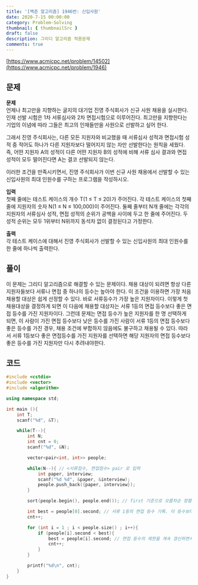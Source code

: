 ```yaml
---
title: '[백준 알고리즘] 1946번: 신입사원'
date: 2020-7-15 00:00:00
category: Problem-Solving
thumbnail: { thumbnailSrc }
draft: false
description: 그리디 알고리즘 적용문제
comments: true
---
```


[https://www.acmicpc.net/problem/14502](https://www.acmicpc.net/problem/1946)

## 문제

**문제**<br>
언제나 최고만을 지향하는 굴지의 대기업 진영 주식회사가 신규 사원 채용을 실시한다. 인재 선발 시험은 1차 서류심사와 2차 면접시험으로 이루어진다. 최고만을 지향한다는 기업의 이념에 따라 그들은 최고의 인재들만을 사원으로 선발하고 싶어 한다.

그래서 진영 주식회사는, 다른 모든 지원자와 비교했을 때 서류심사 성적과 면접시험 성적 중 적어도 하나가 다른 지원자보다 떨어지지 않는 자만 선발한다는 원칙을 세웠다. 즉, 어떤 지원자 A의 성적이 다른 어떤 지원자 B의 성적에 비해 서류 심사 결과와 면접 성적이 모두 떨어진다면 A는 결코 선발되지 않는다.

이러한 조건을 만족시키면서, 진영 주식회사가 이번 신규 사원 채용에서 선발할 수 있는 신입사원의 최대 인원수를 구하는 프로그램을 작성하시오.

**입력**<br>
첫째 줄에는 테스트 케이스의 개수 T(1 ≤ T ≤ 20)가 주어진다. 각 테스트 케이스의 첫째 줄에 지원자의 숫자 N(1 ≤ N ≤ 100,000)이 주어진다. 둘째 줄부터 N개 줄에는 각각의 지원자의 서류심사 성적, 면접 성적의 순위가 공백을 사이에 두고 한 줄에 주어진다. 두 성적 순위는 모두 1위부터 N위까지 동석차 없이 결정된다고 가정한다.

**출력**<br>
각 테스트 케이스에 대해서 진영 주식회사가 선발할 수 있는 신입사원의 최대 인원수를 한 줄에 하나씩 출력한다.

## 풀이

이 문제는 그리디 알고리즘으로 해결할 수 있는 문제이다. 채용 대상이 되려면 항상 다른 지원자들보다 서류나 면접 중 하나의 등수는 높아야 한다. 이 조건을 이용하면 가장 처음 채용할 대상은 쉽게 선정할 수 있다. 바로 서류등수가 가장 높은 지원자이다. 이렇게 첫 채용대상을 결정하게 되면 이 다음에 채용할 대상자는 서류 1등의 면접 등수보다 좋은 면접 등수를 가진 지원자이다. 그런데 문제는 면접 등수가 높은 지원자를 한 명 선택하게 되면, 이 사람이 가진 면접 등수보다 낮은 등수를 가진 사람이 서류 1등의 면접 등수보다 좋은 등수를 가진 경우, 채용 조건에 부합하지 않음에도 불구하고 채용될 수 있다. 따라서 서류 1등보다 좋은 면접등수를 가진 지원자를 선택하면 해당 지원자의 면접 등수보다 좋은 등수를 가진 지원자만 다시 추려내야한다.

## 코드

```cpp
#include <cstdio>
#include <vector>
#include <algorithm>

using namespace std;

int main (){
    int T;
    scanf("%d", &T);

    while(T--){
        int N;
        int cnt = 0;
        scanf("%d", &N);

        vector<pair<int, int>> people;

        while(N--){ // <서류접수, 면접점수> pair 로 입력
            int paper, interview;
            scanf("%d %d", &paper, &interview);
            people.push_back({paper, interview});
        }

        sort(people.begin(), people.end()); // first 기준으로 오름차순 정렬을 수행하면 서류 1등이 가려짐. 서류 1등은 무조건 채용한다.

        int best = people[0].second; // 서류 1등의 면접 등수 기록. 이 등수보다 높은 등수인 사람들만 채용 대상이 됨
        cnt++;

        for (int i = 1 ; i < people.size() ; i++){
            if (people[i].second < best){
                best = people[i].second; // 면접 등수의 제한을 계속 갱신하면서 채용 대상을 걸러낸다.
                cnt++;
            }
        }

        printf("%d\n", cnt);
    }
}

```
